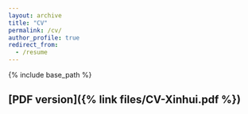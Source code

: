 ```yaml
---
layout: archive
title: "CV"
permalink: /cv/
author_profile: true
redirect_from:
  - /resume
---
```


{% include base_path %}

## [PDF version]({% link files/CV-Xinhui.pdf %})